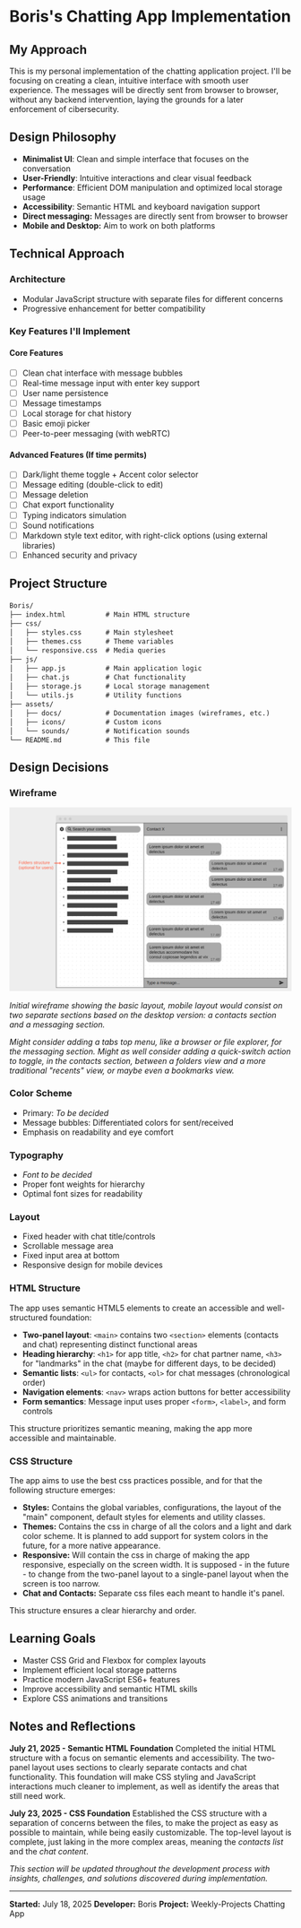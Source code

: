 # Boris's Chatting App Implementation

## My Approach

This is my personal implementation of the chatting application project. I'll be focusing on creating a clean, intuitive interface with smooth user experience. The messages will be directly sent from browser to browser, without any backend intervention, laying the grounds for a later enforcement of cibersecurity.

## Design Philosophy

- **Minimalist UI**: Clean and simple interface that focuses on the conversation
- **User-Friendly**: Intuitive interactions and clear visual feedback
- **Performance**: Efficient DOM manipulation and optimized local storage usage
- **Accessibility**: Semantic HTML and keyboard navigation support
- **Direct messaging:** Messages are directly sent from browser to browser
- **Mobile and Desktop:** Aim to work on both platforms

## Technical Approach

### Architecture

- Modular JavaScript structure with separate files for different concerns
- Progressive enhancement for better compatibility

### Key Features I'll Implement

#### Core Features

- [ ] Clean chat interface with message bubbles
- [ ] Real-time message input with enter key support
- [ ] User name persistence
- [ ] Message timestamps
- [ ] Local storage for chat history
- [ ] Basic emoji picker
- [ ] Peer-to-peer messaging (with webRTC)

#### Advanced Features (If time permits)

- [ ] Dark/light theme toggle + Accent color selector
- [ ] Message editing (double-click to edit)
- [ ] Message deletion
- [ ] Chat export functionality
- [ ] Typing indicators simulation
- [ ] Sound notifications
- [ ] Markdown style text editor, with right-click options (using external libraries)
- [ ] Enhanced security and privacy

## Project Structure

```
Boris/
├── index.html          # Main HTML structure
├── css/
│   ├── styles.css      # Main stylesheet
│   ├── themes.css      # Theme variables
│   └── responsive.css  # Media queries
├── js/
│   ├── app.js          # Main application logic
│   ├── chat.js         # Chat functionality
│   ├── storage.js      # Local storage management
│   └── utils.js        # Utility functions
├── assets/
│   ├── docs/           # Documentation images (wireframes, etc.)
│   ├── icons/          # Custom icons
│   └── sounds/         # Notification sounds
└── README.md           # This file
```

## Design Decisions

### Wireframe

![Chat App Wireframe](assets/docs/wireframe.png)

*Initial wireframe showing the basic layout, mobile layout would consist on two separate sections based on the desktop version: a contacts section and a messaging section.*

*Might consider adding a tabs top menu, like a browser or file explorer, for the messaging section. Might as well consider adding a quick-switch action to toggle, in the contacts section, between a folders view and a more traditional "recents" view, or maybe even a bookmarks view.*

### Color Scheme

- Primary: *To be decided*
- Message bubbles: Differentiated colors for sent/received
- Emphasis on readability and eye comfort

### Typography

- *Font to be decided*
- Proper font weights for hierarchy
- Optimal font sizes for readability

### Layout

- Fixed header with chat title/controls
- Scrollable message area
- Fixed input area at bottom
- Responsive design for mobile devices

### HTML Structure

The app uses semantic HTML5 elements to create an accessible and well-structured foundation:

- **Two-panel layout**: `<main>` contains two `<section>` elements (contacts and chat) representing distinct functional areas
- **Heading hierarchy**: `<h1>` for app title, `<h2>` for chat partner name, `<h3>` for "landmarks" in the chat (maybe for different days, to be decided)
- **Semantic lists**: `<ul>` for contacts, `<ol>` for chat messages (chronological order)
- **Navigation elements**: `<nav>` wraps action buttons for better accessibility
- **Form semantics**: Message input uses proper `<form>`, `<label>`, and form controls

This structure prioritizes semantic meaning, making the app more accessible and maintainable.

### CSS Structure

The app aims to use the best css practices possible, and for that the following structure emerges:

- **Styles:** Contains the global variables, configurations, the layout of the "main" component, default styles for elements and utility classes.
- **Themes:** Contains the css in charge of all the colors and a light and dark color scheme. It is planned to add support for system colors in the future, for a more native appearance.
- **Responsive:** Will contain the css in charge of making the app responsive, especially on the screen width. It is supposed - in the future - to change from the two-panel layout to a single-panel layout when the screen is too narrow.
- **Chat and Contacts:** Separate css files each meant to handle it's panel.

This structure ensures a clear hierarchy and order.

## Learning Goals

- Master CSS Grid and Flexbox for complex layouts
- Implement efficient local storage patterns
- Practice modern JavaScript ES6+ features
- Improve accessibility and semantic HTML skills
- Explore CSS animations and transitions

## Notes and Reflections

**July 21, 2025 - Semantic HTML Foundation**
Completed the initial HTML structure with a focus on semantic elements and accessibility. The two-panel layout uses sections to clearly separate contacts and chat functionality. This foundation will make CSS styling and JavaScript interactions much cleaner to implement, as well as identify the areas that still need work.

**July 23, 2025 - CSS Foundation**
Established the CSS structure with a separation of concerns between the files, to make the project as easy as possible to maintain, while being easily customizable. The top-level layout is complete, just laking in the more complex areas, meaning the *contacts list* and the *chat content*.

*This section will be updated throughout the development process with insights, challenges, and solutions discovered during implementation.*

---

**Started:** July 18, 2025
**Developer:** Boris
**Project:** Weekly-Projects Chatting App
